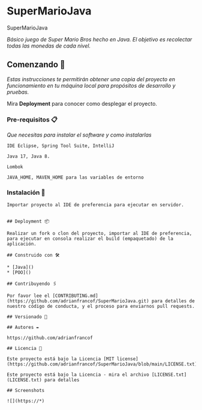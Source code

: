 # SuperMarioJava

SuperMarioJava

_Básico juego de Super Mario Bros hecho en Java.
El objetivo es recolectar todas las monedas de cada nivel._

## Comenzando 🚀

_Estas instrucciones te permitirán obtener una copia del proyecto en funcionamiento en tu máquina local para propósitos de desarrollo y pruebas._

Mira **Deployment** para conocer como desplegar el proyecto.


### Pre-requisitos 📋

_Que necesitas para instalar el software y como instalarlas_

```
IDE Eclipse, Spring Tool Suite, IntelliJ
```
```
Java 17, Java 8.
```
```
Lombok
```
```
JAVA_HOME, MAVEN_HOME para las variables de entorno
```
### Instalación 🔧

```
Importar proyecto al IDE de preferencia para ejecutar en servidor.
```
```

## Deployment 📦

Realizar un fork o clon del proyecto, importar al IDE de preferencia, para ejecutar en consola realizar el build (empaquetado) de la aplicación.

## Construido con 🛠️

* [Java]()
* [POO]()

## Contribuyendo 🖇️

Por favor lee el [CONTRIBUTING.md](https://github.com/adrianfrancof/SuperMarioJava.git) para detalles de nuestro código de conducta, y el proceso para enviarnos pull requests.

## Versionado 📌

## Autores ✒️

https://github.com/adrianfrancof

## Licencia 📄

Este proyecto está bajo la Licencia [MIT license](https://github.com/adrianfrancof/SuperMarioJava/blob/main/LICENSE.txt).

Este proyecto está bajo la Licencia - mira el archivo [LICENSE.txt](LICENSE.txt) para detalles

## Screenshots

![](https://*)